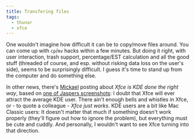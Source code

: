 ```yaml
---
title: Transfering files
tags:
  - thunar
  - xfce
---
```


One wouldn't imagine how difficult it can be to copy/move files around. You can come up with <code>cp</code>/<code>mv</code> hacks within a few minutes. But doing it right, with user interaction, trash support, percentage/EST calculation and all the good stuff (threaded of course, and esp. without risking data loss on the user's side), seems to be surprisingly difficult. I guess it's time to stand up from the computer and do something else.

In other news, there's <a href="http://www.xfce.org/~korbinus/">Mickael</a> posting about <i>Xfce is KDE done the right way</i>, based on <a href="http://www.loculus.nl/gallery/xfce/20050718_G">one of Jaspers screenshots</a>: I doubt that Xfce will ever attract the average KDE user. There ain't enough bells and whistles in Xfce, or - to quote a colleague - <i>Xfce just works</i>. KDE users are a bit like Mac Classic users: It doesn't matter that much if something doesn't work properly (they'll figure out how to ignore the problem), but everything must be cute and cuddly. And personally, I wouldn't want to see Xfce turning into that direction.
